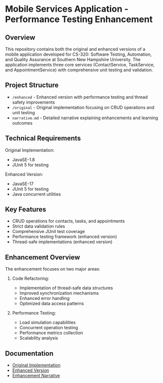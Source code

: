 # Mobile Services Application - Performance Testing Enhancement

## Overview
This repository contains both the original and enhanced versions of a mobile application developed for CS-320: Software Testing, Automation, and Quality Assurance at Southern New Hampshire University. The application implements three core services (ContactService, TaskService, and AppointmentService) with comprehensive unit testing and validation.

## Project Structure
- `/enhanced` - Enhanced version with performance testing and thread safety improvements
- `/original` - Original implementation focusing on CRUD operations and unit testing
- `narrative.md` - Detailed narrative explaining enhancements and learning outcomes

## Technical Requirements
Original Implementation:
- JavaSE-1.8
- JUnit 5 for testing

Enhanced Version:
- JavaSE-17
- JUnit 5 for testing
- Java concurrent utilities

## Key Features
- CRUD operations for contacts, tasks, and appointments
- Strict data validation rules
- Comprehensive JUnit test coverage
- Performance testing framework (enhanced version)
- Thread-safe implementations (enhanced version)

## Enhancement Overview
The enhancement focuses on two major areas:
1. Code Refactoring:
   - Implementation of thread-safe data structures
   - Improved synchronization mechanisms
   - Enhanced error handling
   - Optimized data access patterns

2. Performance Testing:
   - Load simulation capabilities
   - Concurrent operation testing
   - Performance metrics collection
   - Scalability analysis

## Documentation
- [Original Implementation](/original/README.md)
- [Enhanced Version](/enhanced/README.md)
- [Enhancement Narrative](narrative.md)
